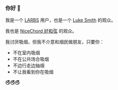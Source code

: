 ### 你好 👋

我是一个 [LARBS](https://larbs.xyz/) 用户，也是一个 [Luke Smith](https://lukesmith.xyz) 的观众。

我也是 [NiceChord 好和弦](https://nicechord.com/) 的观众。

我讨厌吸烟，但我不介意和烟民做朋友，只要你：
* 不在室内吸烟
* 不在公共场合吸烟
* 不边行走边抽烟
* 不让我看到你在吸烟

🚭🚭🚭
